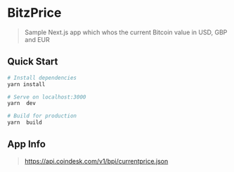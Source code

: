 # BitzPrice

> Sample Next.js app which whos the current Bitcoin value in USD, GBP and EUR

## Quick Start

``` bash
# Install dependencies
yarn install

# Serve on localhost:3000
yarn  dev

# Build for production
yarn  build
```

## App Info

>https://api.coindesk.com/v1/bpi/currentprice.json
